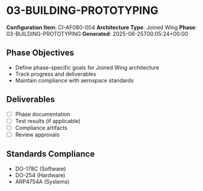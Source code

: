 # 03-BUILDING-PROTOTYPING

**Configuration Item**: CI-AF080-004
**Architecture Type**: Joined Wing
**Phase**: 03-BUILDING-PROTOTYPING
**Generated**: 2025-08-25T00:05:24+00:00

## Phase Objectives
- Define phase-specific goals for Joined Wing architecture
- Track progress and deliverables
- Maintain compliance with aerospace standards

## Deliverables
- [ ] Phase documentation
- [ ] Test results (if applicable)
- [ ] Compliance artifacts
- [ ] Review approvals

## Standards Compliance
- DO-178C (Software)
- DO-254 (Hardware)
- ARP4754A (Systems)

